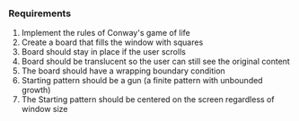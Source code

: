 

### Requirements
1. Implement the rules of Conway's game of life
1. Create a board that fills the window with squares
1. Board should stay in place if the user scrolls
1. Board should be translucent so the user can still see the original content
1. The board should have a wrapping boundary condition
1. Starting pattern should be a gun (a finite pattern with unbounded growth)
1. The Starting pattern should be centered on the screen regardless of window size